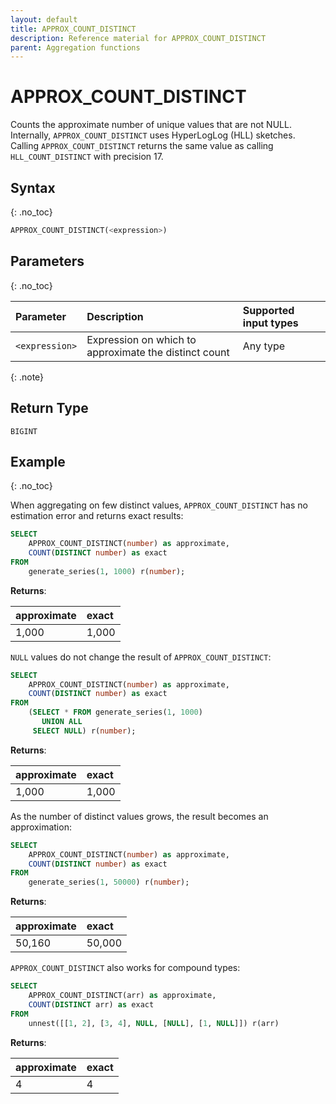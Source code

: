 ```yaml
---
layout: default
title: APPROX_COUNT_DISTINCT
description: Reference material for APPROX_COUNT_DISTINCT
parent: Aggregation functions
---
```



# APPROX_COUNT_DISTINCT

Counts the approximate number of unique values that are not NULL. 
Internally, `APPROX_COUNT_DISTINCT` uses HyperLogLog (HLL) sketches.
Calling `APPROX_COUNT_DISTINCT` returns the same value as calling `HLL_COUNT_DISTINCT` with precision 17.

## Syntax
{: .no_toc}

```sql
APPROX_COUNT_DISTINCT(<expression>)
```

## Parameters
{: .no_toc}

| Parameter | Description  | Supported input types | 
| :--------- | :-----------|:----------|
| `<expression>`  | Expression on which to approximate the distinct count  | Any type | 

{: .note}
 

## Return Type
`BIGINT`

## Example
{: .no_toc}

When aggregating on few distinct values, `APPROX_COUNT_DISTINCT` has no estimation error and returns exact results:

```sql
SELECT
    APPROX_COUNT_DISTINCT(number) as approximate,
    COUNT(DISTINCT number) as exact
FROM
    generate_series(1, 1000) r(number);
```

**Returns**: 

| approximate | exact | 
|:----------------|:--------------|
| 1,000 | 1,000 | 


`NULL` values do not change the result of `APPROX_COUNT_DISTINCT`:

```sql
SELECT
    APPROX_COUNT_DISTINCT(number) as approximate,
    COUNT(DISTINCT number) as exact
FROM
    (SELECT * FROM generate_series(1, 1000)
       UNION ALL
     SELECT NULL) r(number);
```

**Returns**: 

| approximate | exact | 
|:----------------|:--------------|
| 1,000 | 1,000 | 

As the number of distinct values grows, the result becomes an approximation:

```sql
SELECT
    APPROX_COUNT_DISTINCT(number) as approximate,
    COUNT(DISTINCT number) as exact
FROM
    generate_series(1, 50000) r(number);
```

**Returns**: 

| approximate | exact | 
|:----------------|:--------------|
| 50,160 | 50,000 | 

`APPROX_COUNT_DISTINCT` also works for compound types:

```sql
SELECT 
    APPROX_COUNT_DISTINCT(arr) as approximate,
    COUNT(DISTINCT arr) as exact
FROM 
    unnest([[1, 2], [3, 4], NULL, [NULL], [1, NULL]]) r(arr)
```

**Returns**: 

| approximate | exact | 
|:----------------|:--------------|
|4 | 4 | 
